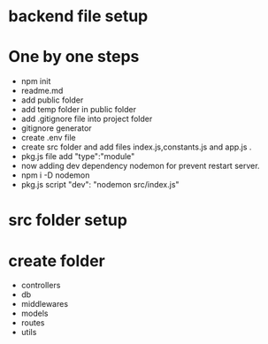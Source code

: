 # backend file setup 

# One by one steps
- npm init
- readme.md
- add public folder
- add temp folder in public folder
- add .gitignore file into project folder
- gitignore generator 
- create .env file
- create src folder and add files index.js,constants.js and app.js .
- pkg.js file add "type":"module"
- now adding dev dependency nodemon for prevent restart server.
- npm i -D nodemon
- pkg.js script "dev": "nodemon src/index.js"


# src folder setup
# create folder 
- controllers
- db
- middlewares
- models
- routes
- utils




